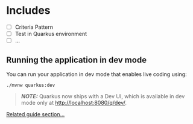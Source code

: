 # Includes

- [ ] Criteria Pattern
- [ ] Test in Quarkus environment
- [ ] ...

## Running the application in dev mode

You can run your application in dev mode that enables live coding using:

```shell script
./mvnw quarkus:dev
```

> **_NOTE:_**  Quarkus now ships with a Dev UI, which is available in dev mode only at <http://localhost:8080/q/dev/>.

[Related guide section...](https://quarkus.io/guides/smallrye-graphql)
